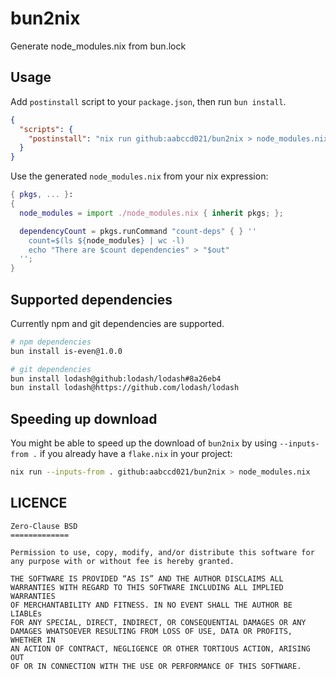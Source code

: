 # bun2nix

Generate node_modules.nix from bun.lock

## Usage

Add `postinstall` script to your `package.json`, then run `bun install`.

```json
{
  "scripts": {
    "postinstall": "nix run github:aabccd021/bun2nix > node_modules.nix"
  }
}
```

Use the generated `node_modules.nix` from your nix expression:

```nix
{ pkgs, ... }:
{
  node_modules = import ./node_modules.nix { inherit pkgs; };

  dependencyCount = pkgs.runCommand "count-deps" { } ''
    count=$(ls ${node_modules} | wc -l)
    echo "There are $count dependencies" > "$out"
  '';
}
```

## Supported dependencies

Currently npm and git dependencies are supported.

```sh
# npm dependencies
bun install is-even@1.0.0

# git dependencies
bun install lodash@github:lodash/lodash#8a26eb4
bun install lodash@https://github.com/lodash/lodash
```

## Speeding up download

You might be able to speed up the download of `bun2nix` by using `--inputs-from .`
if you already have a `flake.nix` in your project:

```sh
nix run --inputs-from . github:aabccd021/bun2nix > node_modules.nix
```


## LICENCE

```
Zero-Clause BSD
=============

Permission to use, copy, modify, and/or distribute this software for
any purpose with or without fee is hereby granted.

THE SOFTWARE IS PROVIDED “AS IS” AND THE AUTHOR DISCLAIMS ALL
WARRANTIES WITH REGARD TO THIS SOFTWARE INCLUDING ALL IMPLIED WARRANTIES
OF MERCHANTABILITY AND FITNESS. IN NO EVENT SHALL THE AUTHOR BE LIABLEs
FOR ANY SPECIAL, DIRECT, INDIRECT, OR CONSEQUENTIAL DAMAGES OR ANY
DAMAGES WHATSOEVER RESULTING FROM LOSS OF USE, DATA OR PROFITS, WHETHER IN
AN ACTION OF CONTRACT, NEGLIGENCE OR OTHER TORTIOUS ACTION, ARISING OUT
OF OR IN CONNECTION WITH THE USE OR PERFORMANCE OF THIS SOFTWARE.
```
